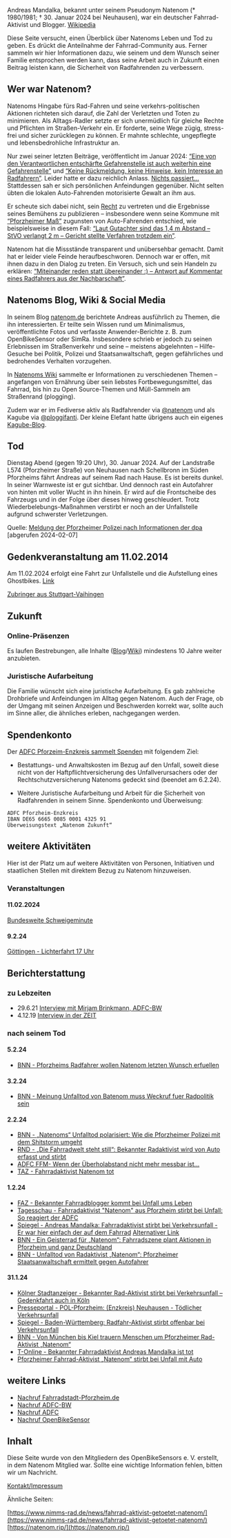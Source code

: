 Andreas Mandalka, bekannt unter seinem Pseudonym Natenom (* 1980/1981; † 30. Januar 2024 bei Neuhausen), war ein deutscher Fahrrad-Aktivist und Blogger. [Wikipedia](https://de.wikipedia.org/wiki/Natenom)

Diese Seite versucht, einen Überblick über Natenoms Leben und Tod zu geben. Es drückt die Anteilnahme der Fahrrad-Community aus. Ferner sammeln wir hier Informationen dazu, wie seinem und dem Wunsch seiner Familie entsprochen werden kann, dass seine Arbeit auch in Zukunft einen Beitrag leisten kann, die Sicherheit von Radfahrenden zu verbessern.

## Wer war Natenom?

Natenoms Hingabe fürs Rad-Fahren und seine verkehrs-politischen Aktionen richteten sich darauf, die Zahl der Verletzten und Toten zu minimieren. Als Alltags-Radler setzte er sich unermüdlich für gleiche Rechte und Pflichten im Straßen-Verkehr ein. Er forderte, seine Wege zügig, stress-frei und sicher zurücklegen zu können. Er mahnte schlechte, ungepflegte und lebensbedrohliche Infrastruktur an.

Nur zwei seiner letzten Beiträge, veröffentlicht im Januar 2024: [“Eine von den Verantwortlichen entschärfte Gefahrenstelle ist auch weiterhin eine Gefahrenstelle”](https://natenom.de/2024/01/entschaerfte-gefahrenstelle-in-salmbach-ist-weiterhin-eine-gefahrenstelle/) und [“Keine Rückmeldung, keine Hinweise, kein Interesse an Radfahrern”](https://natenom.de/2024/01/keine-rueckmeldung-keine-hinweise-kein-interesse-an-radfahrern/). Leider hatte er dazu reichlich Anlass. [Nichts passiert…](https://wiki.natenom.de/docs/mobilitaet/nichts_passiert/) Stattdessen sah er sich persönlichen Anfeindungen gegenüber. Nicht selten übten die lokalen Auto-Fahrenden motorisierte Gewalt an ihm aus.

Er scheute sich dabei nicht, sein [Recht](https://wiki.natenom.de/docs/mobilitaet/recht/) zu vertreten und die Ergebnisse seines Bemühens zu publizieren – insbesondere wenn seine Kommune mit [“Pforzheimer Maß”](https://wiki.natenom.de/docs/mobilitaet/pforzheimer_mass/) zugunsten von Auto-Fahrenden entschied, wie beispielsweise in diesem Fall: [“Laut Gutachter sind das 1,4 m Abstand – StVO verlangt 2 m – Gericht stellte Verfahren trotzdem ein”](https://natenom.de/2021/10/laut-gutachter-sind-das-14-m-abstand-stvo-verlangt-2-m-gericht-stellte-verfahren-trotzdem-ein/).

Natenom hat die Missstände transparent und unübersehbar gemacht. Damit hat er leider viele Feinde heraufbeschworen. Dennoch war er offen, mit ihnen dazu in den Dialog zu treten. Ein Versuch, sich und sein Handeln zu erklären: [“Miteinander reden statt übereinander :) – Antwort auf Kommentar eines Radfahrers aus der Nachbarschaft”](https://natenom.de/2021/04/miteinander-reden-statt-uebereinander/).

## Natenoms Blog, Wiki & Social Media
In seinem Blog [natenom.de](https://natenom.de/) berichtete Andreas ausführlich zu Themen, die ihn interessierten. Er teilte sein Wissen rund um Minimalismus, veröffentlichte Fotos und verfasste Anwender-Berichte z. B. zum OpenBikeSensor oder SimRa. Insbesondere schrieb er jedoch zu seinen Erlebnissen im Straßenverkehr und seine – meistens abgelehnten – Hilfe-Gesuche bei Politik, Polizei und Staatsanwaltschaft, gegen gefährliches und bedrohendes Verhalten vorzugehen.

In [Natenoms Wiki](https://wiki.natenom.de/docs/) sammelte er Informationen zu verschiedenen Themen – angefangen von Ernährung über sein liebstes Fortbewegungsmittel, das Fahrrad, bis hin zu Open Source-Themen und Müll-Sammeln am Straßenrand (plogging).

Zudem war er im Fediverse aktiv als Radfahrender via [@natenom](https://digitalcourage.social/@natenom) und als Kagube via [@ploggifanti](https://plushies.social/@ploggifanti). Der kleine Elefant hatte übrigens auch ein eigenes [Kagube-Blog](https://kagube.de/).

## Tod
Dienstag Abend (gegen 19:20 Uhr), 30. Januar 2024. Auf der Landstraße L574 (Pforzheimer Straße) von Neuhausen nach Schellbronn im Süden Pforzheims fährt Andreas auf seinem Rad nach Hause. Es ist bereits dunkel. In seiner Warnweste ist er gut sichtbar. Und dennoch rast ein Autofahrer von hinten mit voller Wucht in ihn hinein. Er wird auf die Frontscheibe des Fahrzeugs und in der Folge über dieses hinweg geschleudert. Trotz Wiederbelebungs-Maßnahmen verstirbt er noch an der Unfallstelle aufgrund schwerster Verletzungen.

Quelle: [Meldung der Pforzheimer Polizei nach Informationen der dpa](https://www.ka-news.de/region/pforzheim/fahrrad-aktivist-natenom-stirbt-nach-auto-crash-war-es-fahrlaessige-toetung-art-3082032) [abgerufen 2024-02-07]

## Gedenkveranstaltung am 11.02.2014
Am 11.02.2024 erfolgt eine Fahrt zur Unfallstelle und die Aufstellung eines Ghostbikes. [Link](https://www.fahrradstadt-pforzheim.de/index.php/2024/02/05/gedenkfahrt-natenom-am-sonntag-11-2/)

[Zubringer aus Stuttgart-Vaihingen](https://twitter.com/ADFC_BW/status/1754782704443220365) 


## Zukunft
### Online-Präsenzen
Es laufen Bestrebungen, alle Inhalte ([Blog](https://natenom.de/)/[Wiki](https://wiki.natenom.de/)) mindestens 10 Jahre weiter anzubieten.

### Juristische Aufarbeitung
Die Familie wünscht sich eine juristische Aufarbeitung. Es gab zahlreiche Drohbriefe und Anfeindungen im Alltag gegen Natenom. Auch der Frage, ob der Umgang mit seinen Anzeigen und Beschwerden korrekt war, sollte auch im Sinne aller, die ähnliches erleben, nachgegangen werden.

## Spendenkonto
Der [ADFC Pforzeim-Enzkreis sammelt Spenden](https://www.fahrradstadt-pforzheim.de/index.php/2024/02/02/spendenaufruf-natenom/) mit folgendem Ziel:

- Bestattungs- und Anwaltskosten im Bezug auf den Unfall, soweit diese nicht von der Haftpflichtversicherung des Unfallverursachers oder der Rechtschutzversicherung Natenoms gedeckt sind (beendet am 6.2.24).

- Weitere Juristische Aufarbeitung und Arbeit für die Sicherheit von Radfahrenden in seinem Sinne. 
Spendenkonto und Überweisung:
```
ADFC Pforzheim-Enzkreis
IBAN DE65 6665 0085 0001 4325 91
Überweisungstext „Natenom Zukunft“
```

## weitere Aktivitäten
Hier ist der Platz um auf weitere Aktivitäten von Personen, Initiativen und staatlichen Stellen mit direktem Bezug zu Natenom hinzuweisen.

### Veranstaltungen
#### 11.02.2024
[Bundesweite Schweigeminute](https://twitter.com/CCitiesOrg/status/1755269691931582918)

#### 9.2.24
[Göttingen - Lichterfahrt 17 Uhr](https://twitter.com/CCitiesOrg/status/1755270111236145317)

## Berichterstattung
### zu Lebzeiten
- 29.6.21 [Interview mit Mirjam Brinkmann, ADFC-BW](https://bw.adfc.de/artikel/interview-mit-einem-aktivisten-fuer-sicheren-ueberholabstand)
- 4.12.19 [Interview in der ZEIT](https://www.zeit.de/mobilitaet/2019-12/radfahren-landstrassen-mut-erfahrungen-natenom-blog)

### nach seinem Tod
#### 5.2.24
- [BNN - Pforzheims Radfahrer wollen Natenom letzten Wunsch erfuellen](https://bnn.de/pforzheim/pforzheim-stadt/pforzheims-radfahrer-wollen-natenom-letzten-wunsch-erfuellen)

#### 3.2.24
- [BNN - Meinung Unfalltod von Batenom muss Weckruf fuer Radpolitik sein](https://bnn.de/pforzheim/pforzheim-stadt/meinung-unfalltod-von-natenom-muss-weckruf-fuer-radpolitik-sein)

#### 2.2.24
- [BNN - „Natenoms“ Unfalltod polarisiert: Wie die Pforzheimer Polizei mit dem Shitstorm umgeht](https://bnn.de/pforzheim/pforzheim-stadt/natenoms-unfalltod-polarisiert-wie-die-pforzheimer-polizei-mit-dem-shitstorm-umgeht)
- [RND - „Die Fahrradwelt steht still“: Bekannter Radaktivist wird von Auto erfasst und stirbt](https://www.rnd.de/panorama/fahrradaktivist-natenom-andreas-mandalka-stirbt-nach-zusammenstoss-mit-auto-SO3DQLW3UZDFVA6PKE2RHPAPTM.html)
- [ADFC FFM- Wenn der Überholabstand nicht mehr messbar ist…](https://www.adfc-frankfurt.de/2024/02/verein/wenn-der-ueberholabstand-nicht-mehr-messbar-ist/)
- [TAZ - Fahrradaktivist Natenom tot](https://taz.de/Fahrradaktivist-Natenom-tot/!5989820/)

#### 1.2.24
- [FAZ - Bekannter Fahrradblogger kommt bei Unfall ums Leben](https://www.faz.net/aktuell/gesellschaft/menschen/fahrradblogger-natenom-andreas-mandalka-kommt-bei-unfall-ums-leben-19489783.html)
- [Tagesschau - Fahrradaktivist "Natenom" aus Pforzheim stirbt bei Unfall: So reagiert der ADFC ](https://www.tagesschau.de/inland/regional/badenwuerttemberg/swr-fahrradaktivist-aus-pforzheim-stirbt-bei-unfall-so-reagiert-der-adfc-100.html)
- [Spiegel - Andreas Mandalka: Fahrradaktivist stirbt bei Verkehrsunfall - Er war hier einfach der auf dem Fahrrad](https://www.spiegel.de/auto/andreas-mandalka-fahrradaktivist-stirbt-bei-verkehrsunfall-er-war-hier-einfach-der-auf-dem-fahrrad-a-12e47b4a-eb37-434d-9a2f-c026ed74a51e) [Alternativer Link]( https://archive.is/JaBj0)
- [BNN - Ein Geisterrad für „Natenom“: Fahrradszene plant Aktionen in Pforzheim und ganz Deutschland](https://bnn.de/pforzheim/pforzheim-stadt/geisterrad-fuer-natenom-fahrrad-aktivisten-planen-viele-gedenkaktionen)
- [BNN - Unfalltod von Radaktivist „Natenom“: Pforzheimer Staatsanwaltschaft ermittelt gegen Autofahrer ](https://bnn.de/pforzheim/enzkreis/neuhausen/unfalltod-von-radaktivist-natenom-ermittlungen-gegen-autofahrer)

#### 31.1.24
- [Kölner Stadtanzeiger - Bekannter Rad-Aktivist stirbt bei Verkehrsunfall – Gedenkfahrt auch in Köln](https://www.ksta.de/panorama/natenom-tot-bekannter-fahrrad-aktivist-andreas-mandalka-stirbt-bei-unfall-mit-auto-730050)
- [Presseportal - POL-Pforzheim: (Enzkreis) Neuhausen - Tödlicher Verkehrsunfall](https://www.presseportal.de/blaulicht/pm/137462/5703634)
- [Spiegel -  Baden-Württemberg: Radfahr-Aktivist stirbt offenbar bei Verkehrsunfall](https://www.spiegel.de/panorama/baden-wuerttemberg-radfahr-aktivist-stirbt-offenbar-bei-verkehrsunfall-a-ffba9445-5d0b-4ffb-b544-3df59427e7ea)
- [BNN - Von München bis Kiel trauern Menschen um Pforzheimer Rad-Aktivist „Natenom“](https://bnn.de/pforzheim/pforzheim-stadt/pforzheimer-rad-aktivist-trauer-um-natenom-von-muenchen-bis-kiel)
- [T-Online - Bekannter Fahrradaktivist Andreas Mandalka ist tot](https://www.t-online.de/nachrichten/panorama/id_100333824/enzkreis-bekannter-fahrrad-aktivist-andreas-mandalka-stirbt-bei-verkehrsunfall.html)
- [Pforzheimer Fahrrad-Aktivist „Natenom“ stirbt bei Unfall mit Auto](https://bnn.de/pforzheim/enzkreis/pforzheimer-fahrrad-aktivist-natenom-stirbt-bei-kollision-mit-einem-auto)

## weitere Links
 - [Nachruf Fahrradstadt-Pforzheim.de](https://www.fahrradstadt-pforzheim.de/index.php/2024/01/31/natenoms-nachruf/)
 - [Nachruf ADFC-BW](https://bw.adfc.de/artikel/nachruf-natenom)
 - [Nachruf ADFC](https://www.adfc.de/neuigkeit/pforzheimer-fahrradaktivist-bei-unfall-gestorben)
 - [Nachruf OpenBikeSensor](https://www.openbikesensor.org/blog/2024/02/01/nachruf/)




## Inhalt
Diese Seite wurde von den Mitgliedern des OpenBikeSensors e. V.  erstellt, in dem Natenom Mitglied war. Sollte eine wichtige Information fehlen, bitten wir um Nachricht.

[Kontakt/Impressum](https://www.openbikesensor.org/contact/)

Ähnliche Seiten:

[https://www.nimms-rad.de/news/fahrrad-aktivist-getoetet-natenom/](https://www.nimms-rad.de/news/fahrrad-aktivist-getoetet-natenom/)
[https://natenom.rip/](https://natenom.rip/)
